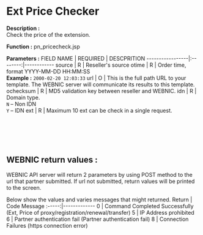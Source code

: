 # Ext Price Checker

**Description :**  <br>
Check the price of the extension.

**Function :** pn_pricecheck.jsp

**Parameters :** 
FIELD NAME | REQUIRED | DESCPRITION
-----------------|:--------:|------------
source | R | Reseller's source
otime | R | Order time, format YYYY-MM-DD HH:MM:SS <br> **Example :** `2000-02-20 12:03:33`
url | O | This is the full path URL to your template. The WEBNIC server will communicate its results to this template.
ochecksum | R | MD5 validation key between reseller and WEBNIC.
idn | R | Domain type. <br> `N` – Non IDN <br> `Y` – IDN
ext | R | Maximum 10 ext can be check in a single request.

<br><br>


<br>

WEBNIC return values :
-----
WEBNIC API server will return 2 parameters by using POST method to the url that partner submitted. If url not submitted, return values will be printed to the screen.

Below show the values and varies messages that might returned.
Return | Code Message
:-----:|-------------
0 | Command Completed Successfully (Ext, Price of proxy/registration/renewal/transfer)
5 | IP Address prohibited
6 | Partner authentication fail (Partner authentication fail)
8 | Connection Failures (https connection error)